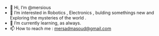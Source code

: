 - 👋 Hi, I’m @mersious
- 👀 I’m interested in Robotics , Electronics , bulding somethings new and Exploring the mysteries of the world .
- 🌱 I’m currently learning, as always.
- 📫 How to reach me : mersadmasoud@gmail.com
<!---
mersious/mersious is a ✨ special ✨ repository because its `README.md` (this file) appears on your GitHub profile.
You can click the Preview link to take a look at your changes.
--->
